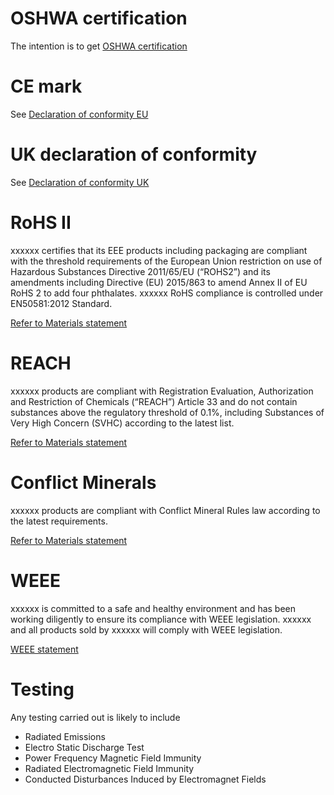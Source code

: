 # OSHWA certification

The intention is to get [OSHWA certification](https://certification.oshwa.org/) 

# CE mark

See [Declaration of conformity EU](https://github.com/samuk/Open-Pi/blob/main/compliance/DeclarationConformityEU.md)
  

# UK declaration of conformity

See [Declaration of conformity UK](https://github.com/samuk/Open-Pi/blob/main/compliance/DeclarationConformityUK.md)


# RoHS II

xxxxxx certifies that its EEE products including packaging are compliant with the threshold requirements of the European Union restriction on use of Hazardous Substances Directive 2011/65/EU (“ROHS2”) and its amendments including Directive (EU) 2015/863 to amend Annex II of EU RoHS 2 to add four phthalates. xxxxxx RoHS compliance is controlled under EN50581:2012 Standard.

[Refer to Materials statement](https://github.com/samuk/Open-Pi/blob/main/compliance/Materials.md)

# REACH
xxxxxx products are compliant with Registration Evaluation, Authorization and Restriction of Chemicals (“REACH”) Article 33 and do not contain substances above the regulatory threshold of 0.1%, including Substances of Very High Concern (SVHC) according to the latest list.

[Refer to Materials statement](https://github.com/samuk/Open-Pi/blob/main/compliance/Materials.md)

# Conflict Minerals

xxxxxx products are compliant with Conflict Mineral Rules law according to the latest requirements.

[Refer to Materials statement](https://github.com/samuk/Open-Pi/blob/main/compliance/Materials.md)

# WEEE

xxxxxx is committed to a safe and healthy environment and has been working diligently to ensure its compliance with WEEE legislation. xxxxxx and all products sold by xxxxxx will comply with WEEE legislation.

[WEEE statement](https://github.com/samuk/Open-Pi/blob/main/compliance/WEEE.md)

# Testing 

Any testing carried out is likely to include

- Radiated Emissions
- Electro Static Discharge Test
- Power Frequency Magnetic Field Immunity
- Radiated Electromagnetic Field Immunity
- Conducted Disturbances Induced by Electromagnet Fields






